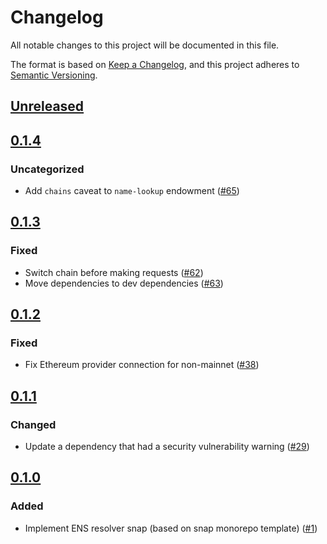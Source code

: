# Changelog

All notable changes to this project will be documented in this file.

The format is based on [Keep a Changelog](https://keepachangelog.com/en/1.0.0/),
and this project adheres to [Semantic Versioning](https://semver.org/spec/v2.0.0.html).

## [Unreleased]

## [0.1.4]

### Uncategorized

- Add `chains` caveat to `name-lookup` endowment ([#65](https://github.com/MetaMask/ens-resolver-snap/pull/65))

## [0.1.3]

### Fixed

- Switch chain before making requests ([#62](https://github.com/MetaMask/ens-resolver-snap/pull/62))
- Move dependencies to dev dependencies ([#63](https://github.com/MetaMask/ens-resolver-snap/pull/63))

## [0.1.2]

### Fixed

- Fix Ethereum provider connection for non-mainnet ([#38](https://github.com/MetaMask/ens-resolver-snap/pull/38))

## [0.1.1]

### Changed

- Update a dependency that had a security vulnerability
  warning ([#29](https://github.com/MetaMask/ens-resolver-snap/pull/29))

## [0.1.0]

### Added

- Implement ENS resolver snap (based on snap monorepo
  template) ([#1](https://github.com/MetaMask/ens-resolver-snap/pull/1))

[Unreleased]: https://github.com/MetaMask/ens-resolver-snap/compare/v0.1.4...HEAD
[0.1.4]: https://github.com/MetaMask/ens-resolver-snap/compare/v0.1.3...v0.1.4
[0.1.3]: https://github.com/MetaMask/ens-resolver-snap/compare/v0.1.2...v0.1.3
[0.1.2]: https://github.com/MetaMask/ens-resolver-snap/compare/v0.1.1...v0.1.2
[0.1.1]: https://github.com/MetaMask/ens-resolver-snap/compare/v0.1.0...v0.1.1
[0.1.0]: https://github.com/MetaMask/ens-resolver-snap/releases/tag/v0.1.0
